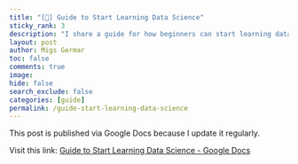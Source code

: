 ```yaml
---
title: "[📌] Guide to Start Learning Data Science"
sticky_rank: 3
description: "I share a guide for how beginners can start learning data science, based on my personal experience."
layout: post
author: Migs Germar
toc: false
comments: true
image: 
hide: false
search_exclude: false
categories: [guide]
permalink: /guide-start-learning-data-science
---
```


This post is published via Google Docs because I update it regularly.

Visit this link: [Guide to Start Learning Data Science - Google Docs](https://docs.google.com/document/d/e/2PACX-1vTEG0bgybF3es_oanMgl8JM2GzVzc0Rcg-_gfvuYnTUx3Mi5kils56P-rtSq7nkXhkDvs5uvJPDv07-/pub)